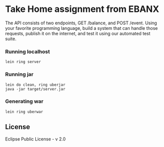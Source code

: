 # Take Home assignment from EBANX

The API consists of two endpoints, GET /balance, and POST /event. Using your favorite programming language, build a system that can handle those requests, publish it on the internet, and test it using our automated test suite.
### Running localhost
`lein ring server`

### Running jar
```
lein do clean, ring uberjar
java -jar target/server.jar
```
### Generating war
`lein ring uberwar`

## License
Eclipse Public License - v 2.0